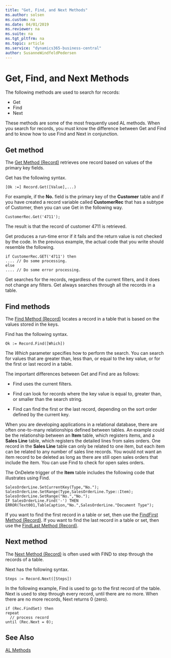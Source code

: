 ```yaml
---
title: "Get, Find, and Next Methods"
ms.author: solsen
ms.custom: na
ms.date: 04/01/2019
ms.reviewer: na
ms.suite: na
ms.tgt_pltfrm: na
ms.topic: article
ms.service: "dynamics365-business-central"
author: SusanneWindfeldPedersen
---
```


# Get, Find, and Next Methods
The following methods are used to search for records:  
  
- Get
- Find  
- Next  
  
These methods are some of the most frequently used AL methods. When you search for records, you must know the difference between Get and Find and to know how to use Find and Next in conjunction.  
  
## Get method  
The [Get Method (Record)](methods-auto/record/record-get-method.md) retrieves one record based on values of the primary key fields.  
  
Get has the following syntax.  
  
```  
[Ok :=] Record.Get([Value],...)  
```  
  
For example, if the **No.** field is the primary key of the **Customer** table and if you have created a record variable called **CustomerRec** that has a subtype of Customer, then you can use Get in the following way.  
  
```  
CustomerRec.Get('4711');  
```  
  
The result is that the record of customer 4711 is retrieved.  
  
Get produces a run-time error if it fails and the return value is not checked by the code. In the previous example, the actual code that you write should resemble the following.  
  
```  
if CustomerRec.GET('4711') then
.... // Do some processing.  
else  
.... // Do some error processing.  
```  
  
Get searches for the records, regardless of the current filters, and it does not change any filters. Get always searches through all the records in a table.  
  
## Find methods  
The [Find Method (Record)](methods-auto/record/record-find-method.md) locates a record in a table that is based on the values stored in the keys.  
  
Find has the following syntax.  
  
```  
Ok := Record.Find([Which])  
```  
  
The *Which* parameter specifies how to perform the search. You can search for values that are greater than, less than, or equal to the key value, or for the first or last record in a table.  
  
The important differences between Get and Find are as follows:  
  
- Find uses the current filters.  
  
- Find can look for records where the key value is equal to, greater than, or smaller than the search string.  
  
- Find can find the first or the last record, depending on the sort order defined by the current key.  
  
When you are developing applications in a relational database, there are often one-to-many relationships defined between tables. An example could be the relationship between an **Item** table, which registers items, and a **Sales Line** table, which registers the detailed lines from sales orders. One record in the **Sales Line** table can only be related to one item, but each item can be related to any number of sales line records. You would not want an item record to be deleted as long as there are still open sales orders that include the item. You can use Find to check for open sales orders.  
  
The OnDelete trigger of the **Item** table includes the following code that illustrates using Find.  
  
```  
SalesOrderLine.SetCurrentKey(Type,"No.");  
SalesOrderLine.SetRange(Type,SalesOrderLine.Type::Item);  
SalesOrderLine.SetRange("No.","No.");  
IF SalesOrderLine.Find('-') THEN  
ERROR(Text001,TableCaption,"No.",SalesOrderLine."Document Type");  
```  
  
If you want to find the first record in a table or set, then use the [FindFirst Method (Record)](methods-auto/record/record-findfirst-method.md). If you want to find the last record in a table or set, then use the [FindLast Method (Record)](methods-auto/record/record-findlast-method.md).  
  
## Next method  
The [Next Method (Record)](methods-auto/record/record-next-method.md) is often used with FIND to step through the records of a table.  
  
Next has the following syntax.  
  
```  
Steps := Record.Next([Steps])  
```  
  
In the following example, Find is used to go to the first record of the table. Next is used to step through every record, until there are no more. When there are no more records, Next returns 0 (zero).  
  
```  
if (Rec.FindSet) then
repeat
  // process record  
until (Rec.Next = 0);  
```

## See Also
[AL Methods](methods-auto/library.md)  
